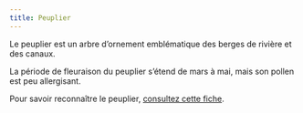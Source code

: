 ```yaml
---
title: Peuplier
---
```


Le peuplier est un arbre d’ornement emblématique des berges de rivière et des canaux.

La période de fleuraison du peuplier s’étend de mars à mai, mais son pollen est peu allergisant. 

Pour savoir reconnaître le peuplier, [consultez cette fiche](https://www.vegetation-en-ville.org/wp-content/uploads/2016/05/Populus.pdf).